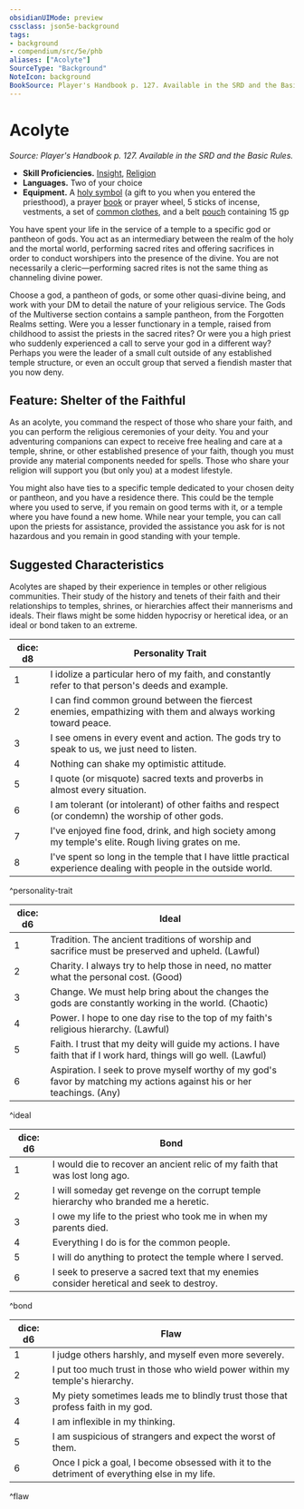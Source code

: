 ```yaml
---
obsidianUIMode: preview
cssclass: json5e-background
tags:
- background
- compendium/src/5e/phb
aliases: ["Acolyte"]
SourceType: "Background"
NoteIcon: background
BookSource: Player's Handbook p. 127. Available in the SRD and the Basic Rules.
---
```

# Acolyte
*Source: Player's Handbook p. 127. Available in the SRD and the Basic Rules.*  

- **Skill Proficiencies.** [Insight](content/3-Mechanics/CLI/rules/skills.md#Insight), [Religion](content/3-Mechanics/CLI/rules/skills.md#Religion)  
- **Languages.** Two of your choice  
- **Equipment.** A [holy symbol](holy-symbol.md) (a gift to you when you entered the priesthood), a prayer [book](book.md) or prayer wheel, 5 sticks of incense, vestments, a set of [common clothes](common-clothes.md), and a belt [pouch](pouch.md) containing 15 gp  

You have spent your life in the service of a temple to a specific god or pantheon of gods. You act as an intermediary between the realm of the holy and the mortal world, performing sacred rites and offering sacrifices in order to conduct worshipers into the presence of the divine. You are not necessarily a cleric—performing sacred rites is not the same thing as channeling divine power.

Choose a god, a pantheon of gods, or some other quasi-divine being, and work with your DM to detail the nature of your religious service. The Gods of the Multiverse section contains a sample pantheon, from the Forgotten Realms setting. Were you a lesser functionary in a temple, raised from childhood to assist the priests in the sacred rites? Or were you a high priest who suddenly experienced a call to serve your god in a different way? Perhaps you were the leader of a small cult outside of any established temple structure, or even an occult group that served a fiendish master that you now deny.

## Feature: Shelter of the Faithful

As an acolyte, you command the respect of those who share your faith, and you can perform the religious ceremonies of your deity. You and your adventuring companions can expect to receive free healing and care at a temple, shrine, or other established presence of your faith, though you must provide any material components needed for spells. Those who share your religion will support you (but only you) at a modest lifestyle.

You might also have ties to a specific temple dedicated to your chosen deity or pantheon, and you have a residence there. This could be the temple where you used to serve, if you remain on good terms with it, or a temple where you have found a new home. While near your temple, you can call upon the priests for assistance, provided the assistance you ask for is not hazardous and you remain in good standing with your temple.

## Suggested Characteristics

Acolytes are shaped by their experience in temples or other religious communities. Their study of the history and tenets of their faith and their relationships to temples, shrines, or hierarchies affect their mannerisms and ideals. Their flaws might be some hidden hypocrisy or heretical idea, or an ideal or bond taken to an extreme.

| dice: d8 | Personality Trait |
|----------|-------------------|
| 1 | I idolize a particular hero of my faith, and constantly refer to that person's deeds and example. |
| 2 | I can find common ground between the fiercest enemies, empathizing with them and always working toward peace. |
| 3 | I see omens in every event and action. The gods try to speak to us, we just need to listen. |
| 4 | Nothing can shake my optimistic attitude. |
| 5 | I quote (or misquote) sacred texts and proverbs in almost every situation. |
| 6 | I am tolerant (or intolerant) of other faiths and respect (or condemn) the worship of other gods. |
| 7 | I've enjoyed fine food, drink, and high society among my temple's elite. Rough living grates on me. |
| 8 | I've spent so long in the temple that I have little practical experience dealing with people in the outside world. |
^personality-trait

| dice: d6 | Ideal |
|----------|-------|
| 1 | Tradition. The ancient traditions of worship and sacrifice must be preserved and upheld. (Lawful) |
| 2 | Charity. I always try to help those in need, no matter what the personal cost. (Good) |
| 3 | Change. We must help bring about the changes the gods are constantly working in the world. (Chaotic) |
| 4 | Power. I hope to one day rise to the top of my faith's religious hierarchy. (Lawful) |
| 5 | Faith. I trust that my deity will guide my actions. I have faith that if I work hard, things will go well. (Lawful) |
| 6 | Aspiration. I seek to prove myself worthy of my god's favor by matching my actions against his or her teachings. (Any) |
^ideal

| dice: d6 | Bond |
|----------|------|
| 1 | I would die to recover an ancient relic of my faith that was lost long ago. |
| 2 | I will someday get revenge on the corrupt temple hierarchy who branded me a heretic. |
| 3 | I owe my life to the priest who took me in when my parents died. |
| 4 | Everything I do is for the common people. |
| 5 | I will do anything to protect the temple where I served. |
| 6 | I seek to preserve a sacred text that my enemies consider heretical and seek to destroy. |
^bond

| dice: d6 | Flaw |
|----------|------|
| 1 | I judge others harshly, and myself even more severely. |
| 2 | I put too much trust in those who wield power within my temple's hierarchy. |
| 3 | My piety sometimes leads me to blindly trust those that profess faith in my god. |
| 4 | I am inflexible in my thinking. |
| 5 | I am suspicious of strangers and expect the worst of them. |
| 6 | Once I pick a goal, I become obsessed with it to the detriment of everything else in my life. |
^flaw